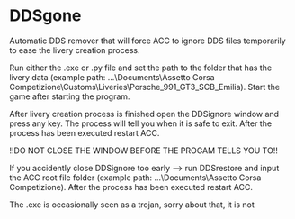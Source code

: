 # DDSgone
Automatic DDS remover that will force ACC to ignore DDS files temporarily to ease the livery creation process.

Run either the .exe or .py file and set the path to the folder that has the livery data (example path: ...\Documents\Assetto Corsa Competizione\Customs\Liveries\Porsche_991_GT3_SCB_Emilia). Start the game after starting the program. 

After livery creation process is finished open the DDSignore window and press any key. The process will tell you when it is safe to exit. After the process has been executed restart ACC.

!!DO NOT CLOSE THE WINDOW BEFORE THE PROGAM TELLS YOU TO!!

If you accidently close DDSignore too early --> run DDSrestore and input the ACC root file folder (example path: ...\Documents\Assetto Corsa Competizione). After the process has been executed restart ACC.

The .exe is occasionally seen as a trojan, sorry about that, it is not